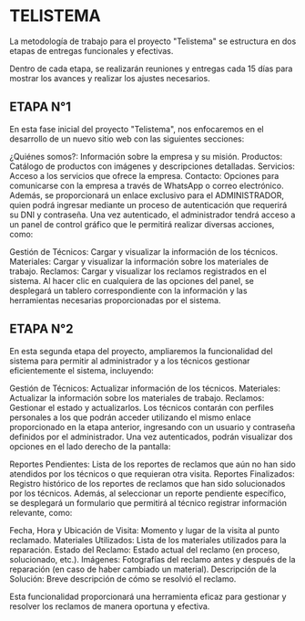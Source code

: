 # TELISTEMA
La metodología de trabajo para el proyecto "Telistema" se estructura en dos etapas de entregas funcionales y efectivas.

Dentro de cada etapa, se realizarán reuniones y entregas cada 15 días para mostrar los avances y realizar los ajustes necesarios.

## ETAPA N°1
En esta fase inicial del proyecto "Telistema", nos enfocaremos en el desarrollo de un nuevo sitio web con las siguientes secciones:

¿Quiénes somos?: Información sobre la empresa y su misión.
Productos: Catálogo de productos con imágenes y descripciones detalladas.
Servicios: Acceso a los servicios que ofrece la empresa.
Contacto: Opciones para comunicarse con la empresa a través de WhatsApp o correo electrónico.
Además, se proporcionará un enlace exclusivo para el ADMINISTRADOR, quien podrá ingresar mediante un proceso de autenticación que requerirá su DNI y contraseña. Una vez autenticado, el administrador tendrá acceso a un panel de control gráfico que le permitirá realizar diversas acciones, como:

Gestión de Técnicos: Cargar y visualizar la información de los técnicos.
Materiales: Cargar y visualizar la información sobre los materiales de trabajo.
Reclamos: Cargar y visualizar los reclamos registrados en el sistema.
Al hacer clic en cualquiera de las opciones del panel, se desplegará un tablero correspondiente con la información y las herramientas necesarias proporcionadas por el sistema.

## ETAPA N°2
En esta segunda etapa del proyecto, ampliaremos la funcionalidad del sistema para permitir al administrador y a los técnicos gestionar eficientemente el sistema, incluyendo:

Gestión de Técnicos: Actualizar información de los técnicos.
Materiales: Actualizar la información sobre los materiales de trabajo.
Reclamos: Gestionar el estado y actualizarlos.
Los técnicos contarán con perfiles personales a los que podrán acceder utilizando el mismo enlace proporcionado en la etapa anterior, ingresando con un usuario y contraseña definidos por el administrador. Una vez autenticados, podrán visualizar dos opciones en el lado derecho de la pantalla:

Reportes Pendientes: Lista de los reportes de reclamos que aún no han sido atendidos por los técnicos o que requieran otra visita.
Reportes Finalizados: Registro histórico de los reportes de reclamos que han sido solucionados por los técnicos.
Además, al seleccionar un reporte pendiente específico, se desplegará un formulario que permitirá al técnico registrar información relevante, como:

Fecha, Hora y Ubicación de Visita: Momento y lugar de la visita al punto reclamado.
Materiales Utilizados: Lista de los materiales utilizados para la reparación.
Estado del Reclamo: Estado actual del reclamo (en proceso, solucionado, etc.).
Imágenes: Fotografías del reclamo antes y después de la reparación (en caso de haber cambiado un material).
Descripción de la Solución: Breve descripción de cómo se resolvió el reclamo.

Esta funcionalidad proporcionará una herramienta eficaz para gestionar y resolver los reclamos de manera oportuna y efectiva.
